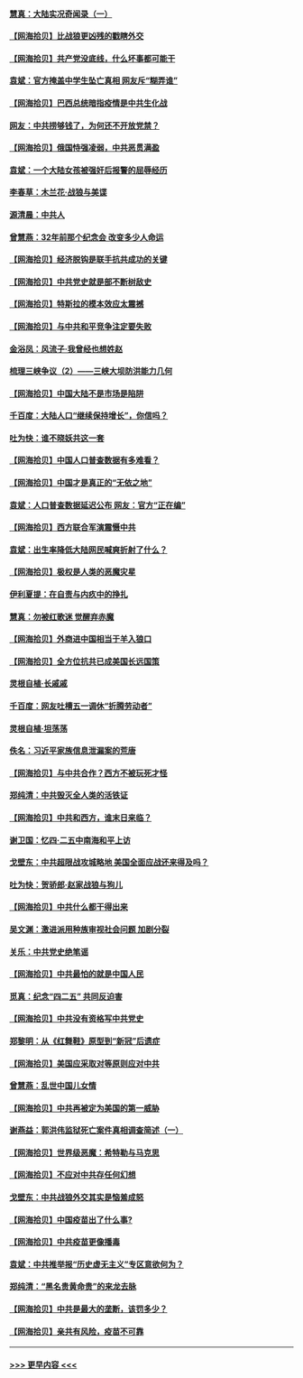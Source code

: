 #### [慧真：大陆实况奇闻录（一）](../pages/nsc993/n12945811.md?t=05140151) 
#### [【网海拾贝】比战狼更凶残的戳瞎外交](../pages/nsc993/n12945717.md?t=05140151) 
#### [【网海拾贝】共产党没底线，什么坏事都可能干](../pages/nsc993/n12942090.md?t=05140151) 
#### [袁斌：官方掩盖中学生坠亡真相 网友斥“糊弄谁”](../pages/nsc993/n12942029.md?t=05140151) 
#### [【网海拾贝】巴西总统暗指疫情是中共生化战](../pages/nsc993/n12938999.md?t=05140151) 
#### [网友：中共捞够钱了，为何还不开放党禁？](../pages/nsc993/n12938952.md?t=05140151) 
#### [【网海拾贝】俄国恃强凌弱，中共恶贯满盈](../pages/nsc993/n12936626.md?t=05140151) 
#### [袁斌：一个大陆女孩被强奸后报警的屈辱经历](../pages/nsc993/n12936547.md?t=05140151) 
#### [李春草：木兰花·战狼与美谍](../pages/nsc993/n12935995.md?t=05140151) 
#### [源清晨：中共人](../pages/nsc993/n12935589.md?t=05140151) 
#### [曾慧燕：32年前那个纪念会 改变多少人命运](../pages/nsc993/n12934233.md?t=05140151) 
#### [【网海拾贝】经济脱钩是联手抗共成功的关键](../pages/nsc993/n12934176.md?t=05140151) 
#### [【网海拾贝】中共党史就是部不断树敌史](../pages/nsc993/n12932844.md?t=05140151) 
#### [【网海拾贝】特斯拉的模本效应太震撼](../pages/nsc993/n12925626.md?t=05140151) 
#### [【网海拾贝】与中共和平竞争注定要失败](../pages/nsc993/n12923326.md?t=05140151) 
#### [金浴凤：风流子‧我曾经也想姓赵](../pages/nsc993/n12920911.md?t=05140151) 
#### [梳理三峡争议（2）——三峡大坝防洪能力几何](../pages/nsc993/n12920173.md?t=05140151) 
#### [【网海拾贝】中国大陆不是市场是陷阱](../pages/nsc993/n12920143.md?t=05140151) 
#### [千百度：大陆人口“继续保持增长”，你信吗？](../pages/nsc993/n12918946.md?t=05140151) 
#### [吐为快：谁不晓妖共这一套](../pages/nsc993/n12918941.md?t=05140151) 
#### [【网海拾贝】中国人口普查数据有多难看？](../pages/nsc993/n12917822.md?t=05140151) 
#### [【网海拾贝】中国才是真正的“无依之地”](../pages/nsc993/n12915845.md?t=05140151) 
#### [袁斌：人口普查数据延迟公布 网友：官方“正在编”](../pages/nsc993/n12915748.md?t=05140151) 
#### [【网海拾贝】西方联合军演震慑中共](../pages/nsc993/n12913466.md?t=05140151) 
#### [袁斌：出生率降低大陆网民喊爽折射了什么？](../pages/nsc993/n12913365.md?t=05140151) 
#### [【网海拾贝】极权是人类的恶魔灾星](../pages/nsc993/n12910697.md?t=05140151) 
#### [伊利夏提：在自责与内疚中的挣扎](../pages/nsc993/n12910493.md?t=05140151) 
#### [慧真：勿被红歌迷 觉醒弃赤魔](../pages/nsc993/n12910485.md?t=05140151) 
#### [【网海拾贝】外商进中国相当于羊入狼口](../pages/nsc993/n12908274.md?t=05140151) 
#### [【网海拾贝】全方位抗共已成美国长远国策](../pages/nsc993/n12906878.md?t=05140151) 
#### [灵根自植‧长戚戚](../pages/nsc993/n12905585.md?t=05140151) 
#### [千百度：网友吐槽五一调休“折腾劳动者”](../pages/nsc993/n12905934.md?t=05140151) 
#### [灵根自植‧坦荡荡](../pages/nsc993/n12905562.md?t=05140151) 
#### [佚名：习近平家族信息泄漏案的荒唐](../pages/nsc993/n12904705.md?t=05140151) 
#### [【网海拾贝】与中共合作？西方不被玩死才怪](../pages/nsc993/n12903873.md?t=05140151) 
#### [郑纯清：中共毁灭全人类的活铁证](../pages/nsc993/n12903785.md?t=05140151) 
#### [【网海拾贝】中共和西方，谁末日来临？](../pages/nsc993/n12903482.md?t=05140151) 
#### [谢卫国：忆四‧二五中南海和平上访](../pages/nsc993/n12902192.md?t=05140151) 
#### [戈壁东：中共超限战攻城略地 美国全面应战还来得及吗？](../pages/nsc993/n12902297.md?t=05140151) 
#### [吐为快：贺骄郎‧赵家战狼与狗儿](../pages/nsc993/n12902280.md?t=05140151) 
#### [【网海拾贝】中共什么都干得出来](../pages/nsc993/n12897500.md?t=05140151) 
#### [吴文渊：激进派用种族审视社会问题 加剧分裂](../pages/nsc993/n12893881.md?t=05140151) 
#### [关乐：中共党史绝笔谣](../pages/nsc993/n12897270.md?t=05140151) 
#### [【网海拾贝】中共最怕的就是中国人民](../pages/nsc993/n12894705.md?t=05140151) 
#### [觅真：纪念“四二五” 共同反迫害](../pages/nsc993/n12894553.md?t=05140151) 
#### [【网海拾贝】中共没有资格写中共党史](../pages/nsc993/n12892231.md?t=05140151) 
#### [郑黎明：从《红舞鞋》原型到“新冠”后遗症](../pages/nsc993/n12890469.md?t=05140151) 
#### [【网海拾贝】美国应采取对等原则应对中共](../pages/nsc993/n12889176.md?t=05140151) 
#### [曾慧燕：乱世中国儿女情](../pages/nsc993/n12887931.md?t=05140151) 
#### [【网海拾贝】中共再被定为美国的第一威胁](../pages/nsc993/n12887580.md?t=05140151) 
#### [谢燕益：郭洪伟监狱死亡案件真相调查简述（一）](../pages/nsc993/n12885648.md?t=05140151) 
#### [【网海拾贝】世界级恶魔：希特勒与马克思](../pages/nsc993/n12884062.md?t=05140151) 
#### [【网海拾贝】不应对中共存任何幻想](../pages/nsc993/n12881460.md?t=05140151) 
#### [戈壁东：中共战狼外交其实是恼羞成怒](../pages/nsc993/n12880392.md?t=05140151) 
#### [【网海拾贝】中国疫苗出了什么事?](../pages/nsc993/n12879124.md?t=05140151) 
#### [【网海拾贝】中共疫苗更像播毒](../pages/nsc993/n12876631.md?t=05140151) 
#### [袁斌：中共推举报“历史虚无主义”专区意欲何为？](../pages/nsc993/n12876530.md?t=05140151) 
#### [郑纯清：“黑名贵黄命贵”的来龙去脉](../pages/nsc993/n12875589.md?t=05140151) 
#### [【网海拾贝】中共是最大的垄断，该罚多少？](../pages/nsc993/n12874006.md?t=05140151) 
#### [【网海拾贝】亲共有风险，疫苗不可靠](../pages/nsc993/n12872224.md?t=05140151) 

----
#### [ >>> 更早内容 <<< ](../indexes/nsc993-earlier.md)
